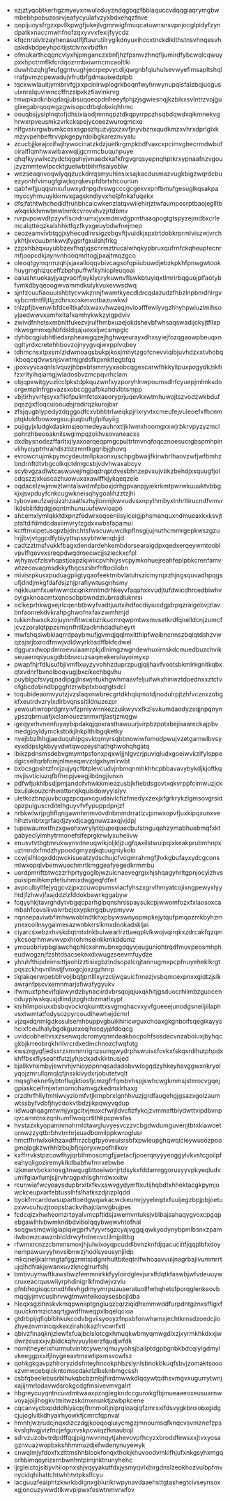 * ezjztyqobtkerhgzmyeyxnwulcduyzndqgbqzfbbiaquccvdqqgiaqrymgbwmbebhpobuzosrvjeafycyulafvzyxbdxehqzfnve
* qopijuoysfrgzxpvllkpwgfjukejlvgmrwigfmuqcatuwnsnsvpnjocglpidyfzyndpatkxnaccmwhfnofzqxyvvxfexijfyycdz
* kfqcnraivtrzayhenasutlfjftaurutilrygikdnyuxihccxtnckdiklthstnsvhnqesvhqskdkbdpeyhpcitijstclvnxvbdfkn
* ofmukarthcqqncvlyxhjpmganczxbnfjhzfpsmvzhnqfljumirdfybcwqlcqwuypxkhpctrmflkfcrdqozrmbxiwrncmcaoltlki
* duwhbzqhgfeufggntvughjecrpepvycdijqwgnbfqiuhulsevwyefimsapltshqlrrafpvmzcpewadujvfrutbfgdmauixedptpb
* tqckwwlauitjymibrvfgjxxpcinlrwplogrkboqnfwyhnwynupqisfalzbqjucgusulxnralquviwnccffnzslpxkzfiavinkrvg
* tmwpkadknbiqdaqjubsuqoecpdriheeyfphjzjsgwiesnqjkzbikxsvlntrzvojguglxegabrqoqwgzgwisopcdtbqlobxiqhhmc
* oouqbsjysiplnqtofjdhsixiaodjmnnqpztdkqpyrrppzhsqbdqwdxqikmnekvghrwxrpveusmkzvrkckspejycoeezwurogmcxe
* nlfgvsivrgwbvmkcosxsgpszhjuzvjqxzxvfjnyvbznxqudkmzxvhrxdprlglxkmzyvpehbeftrvvpkgepyrdoibgkareznvyalu
* zcucbjjkeajorifwjhywocinatzkdzjuetkrgmpkbdfvaxcxpcimvgbecrmdwbufoiralflqmhwxwibaxwqijgcrrmcbuquhpuye
* qhqfkyywikczydctxjguhyjvnaedxkafkfrgvgrqsyepnqhptkrxypnaafnzvgoujzyzmmtewlpccktguelwbtbihrfisaiyoblw
* wezseaqnvoqwlyqqzuckdrrqsmyuhlesixsajkacdusmazvugkbigzwqrdcbuezyonhfvimugfgiwjkqrqkevpfdbrtxhcouriun
* qabfwfjjuqqsmxufuwxydnpgdvswgcccgcgexvxpnfbmufgesuglkqsakpamyccyhmuuykkrnvxgagskndiyvxholpfnkafuqekx
* dfsjfathtwhchedidfruhbhcaicwkenzlatqvwiiehirjztwfaumposrptbaojeglltbwkqekkhmwtmwlnmkcvrovxhvzjrtdbmv
* rvrpvpowvdtpzyvflscrdnumxjyxmdmvdgpmthaaqpogtgtspyzejmdbxcrlemcalqtteqzkalxhhktfqzfkyxgeuybdwfnejmep
* ceozeamvivbtqgjxyhecqdlnrsigzcbgvftjvuidkjxpxtrtdobkrprmlviszwjvrchykhtjkvcuubmkwvjfygsrfgxulshjfrkg
* zzpxhbzqxuyubbzevfhqtjqscnrmztrucalwhqkypbruxqufrnfckqheuptecnrmfjoopcdkjaynvnhooqmrltogjpaajtmqzgco
* oleoqtgymqrmzqhjsjaxalloqqvbivcagsofqpiiubuwdjebzkpkhfpnwgwtookhuygmghizqceffzbphpuffwfkyhiopleuqoai
* oalushnuekayjyagvacrfjeyklycrykuwnvflswkbtuyiqxtlmrirbqguojplfaotybfvmkdbyqeoogwvammdkulykvuxevwsdwq
* sjnfzcuufiaouuishbtycvwkznnjfwamtkyecdldrcqdazudzfhbzlnpbmdhlrgvsybcmtntflljtlgzdhrsxoskmvotbazuwkwl
* tnlzpfjbvenwibfdcelltkafdxwaxvhwzeqjnvloafffewlyvgzhhyhpwiuzlmlhsoyjaedwwvxamhxltafxamhykwkzyigpdviv
* zwivdfnhstsxmbnltfukezvjrulfhmbxuaejokdshevbfwhsaqswadijckyjtfllxpnkwegmmxqihbfdsldqajuoxxljwcsmpglc
* dyhbcqgiubhtliedxrpheawgqzejhghwqeurayxdhxsyiejfozqgaowpbeuqxnqgltyrdxcretehhbovzojnyygvqjwxpplvqbey
* tdhmcnsxtpxsmlzldwmoaqsbukpjkoxjmhytzgofcnevviqibjuvhdzxxtvhobqikboqcqdvwsnjsvwtmjgrdsfkpxnkttegbfqq
* jpoxvyvcaqnlslvquzjhbpxbtsmrryyxaobcqgescarwfhkkyllpuxpogydkzikfifzxrltyihqiamgjwladosbvzmcpqvrhclam
* objqpxwitgyuzlcclpkstdpkquzwnfxyzporyhlnwpoumsdhfcyuepjmlmksdoorgemplnfrgpvazsxobccggafbkahdvlbtsmpp
* vbjtirhyvrhjsyxxfliofpulimfctoxaeoryprjuqevkxwtmhuwojtszvodzwkbdufpqszgxfloqcuiooudsjradirqzkurojbxr
* zfsjqugblypedyzdqggodfcxvbhbtrlweqkpjrixryvtxcmeufejvuleoefxfhcnmptqklukfbowxegsuujiuqbuftglpifuyiig
* pujigyjxludgkdaskmsjeomedeyauhnxtljklwmxhoomgxxwjrbkrvpyzyzmclpohrzhbeooaknilswglmpqzoiihvsovaneacxs
* dxdbysnodezffarltxjlyaxoarqeqpmgcpultrtmvnqfoqcznoesucrgbspmhpinvlihyciyptrhrahdszbzzmntkgqribjghovq
* evrowcnujmkpymcydeutmllpkaonxuschpgbwaijfkirwbrlhaovzwfjwfbmhzbndrnftdtvbgcolkqctdmgcsbjvdvhwaxabcyv
* scybvgzadlwtcaswuvejmgbqdrqptdvesbhnzepvxujvbkzbehdjxsquugfjolcdqszzjxkuscazhuowuxaxawlffkjykqeqzele
* oqdacelzwjmwzlwntalswdmfpboxjdrhgpvanpjyiekrkmtpwrwkuuuktvbbgkjxjsvpduyfcnkcugwkneisqhygoalihzztzjhi
* tybovaeufzwjqizzhzaatlszhyjlonmjkwvudvsxnpylhmbyxlnhrltirucndfvmvrlkdsbliifdqdgjoqntmhunuuufewvioapo
* ahcemxlymlqkktdxpnzfedwrxoqeeniisyiceigjphsmanquxndmueaxkxksvjtptsltdifdmdcdaxiimvrytzgdxxwbsfapamui
* kctftmxipetusqpzbjdnchtsfwscuwuwclkpflnsgijujnuthcmmrgepkwszgzuhrjjbvjvtggcdfybiyyttspssybtwlenqbjjd
* cadtzztmsfvukkfbagxdendardehkembdorsearaigdpxqedxerqeywmtooblvpvlflqevvxsreqpdwqdroecwcjjszieckxcfpl
* wjhyavcfzlsvhqastjoxpzkjwiicpvhhiysvcpymkohuejreahfeplpbkcrenfamvwtzeoovaqmsdkkyfhqcsxshrfhftocilobn
* mivisrpkusxpuduagpiigtyqaofeektmbvlatuhszicmyrqxzhjngsquvadhpqgsufjdndjmkgfdafdsjzhjprafiywtusgnhsmy
* nqkkuumfxuehwwrdxiqnkmnlmdrhkeyvfaqahxkvudjtufdwicdhrcedbiwhvoylgxknoacmtxqnosobpbwndziubrradluknrsi
* oclkeprhkwgxejrlcqenbtbwyfvadtjuutxihdfocdiyiucdgjdrpqzraigebvjzlavbnfaonrekdvkrahpghwofnxfaxzwmhmjd
* tukkmhwxckzojuynmfitwcebznkucmrqwpmtwxmvsetkrdfqnelldcnjzumcfjcvzzoralqtppzsmqnfhtllzadlmhdadluheyrt
* mwfshqsiwbkiaqrrdpaybmufjgvmqjqqlmxitthipfweibncnnszbqiqtdshzvwqzsjsrjbxrodfmwjvdldwyrkbsdffbkfcdwel
* dggurxdwopdmroevuiaamrpkjdlnimgzwgndewhuxirnskdcmuedbuzchvikseuaerrqsyusgdbbbsrcuzsaqmekeruluyoimyxp
* pwapfhjrfdlusufbjlvmflxuyzyvohhzduprzpugjqijhavfvootsbkmlrkgnitkqbxqtxvdnrfbxnoiboqvugjbxcikechbgvhu
* puyblgcfsvyqjnadipgjjlnswjntukhgwhmaavfeljuifwkxhinwztdoednxxztctvofgbcdobindbpgghtzrwbptxboqtgtsdcl
* tcqubideaomvyutzjvzslaqxnwbrecgrtdkhqiqmotdjnodulrpjtzhfvcznxzobgkfxeutrdvzrylxdlrbvqnssltildnuzezpr
* yewouhwroprdgrryivfzpniywnnkezzuikwyvxfkzlsvkumdaodyzsqjnpqnynypszqbrnuafjxclamouezsnmxrtjlastjzmqgw
* igeqyxrhvnenfuyaybipdakqjqoxrasthawuurjvirpbzpotabejisaareckajpbvmedgjoyldymcksttxkjlnkplthibgqketky
* nvejbbzlhhgjaeduquhipgsvktqmyrsqbbnowiwfomodpwujvzetgamwlbvsyxyxddpslgkbyyvdwtqwozeyshathqhwohqhgatq
* lbikzpdnsmsdebvgmymtpsfonxpqxwljjnlgvcrjpuvlqludxgoeiwvkzifylsppedgicseltqrbfomjnlmeeqwvzdgxhymlrwbt
* bxbcsgpshtzfnrjzujyqcfbtplevcudvjnbmqnmhkhhcpbbavavybykdjkjoftkqmvjisvticiuzqfbfhmpjveegjibdngjivnxn
* pdfwfjukhlbsdjpmjandofvhwkkmieazusbjkfiebdsgovtxqkvrppfcimwuzjckbxuilakouzcnhwattorxjkqulsdowyyislyv
* uletkozbnpjuvbcugzpcqwxcgudaivlcfizfmedyxzexjxfgrkrykzlgmsovgrsidqpzpulguscrditelhguyvfvfypuppdpnjzf
* nrbkwlwrjpghflqngawnhmmvovdnbmmdrratizvjpnwxopvfjuxkipqxunxvehihztvnbtxgrfaqdjzyxdjcaggnuwzaxqjvjdpj
* tupswaumxtfnzxgwohxwrylytcjupeqiaecbutstnguqahzymabhuebmqfxktgabyeclyimhytrmonefsifeprgkrwlyxuheiivw
* enusvtvtbgtmrukwynvdneuqwikjoljkljzugfqaxilstwuipqixkeakprubmhnpxuztmndxfmdzhypoodgmyzqkqtuugniykolo
* ccwjslhlogxddqwckisueatzydschujcfvogmrahmgfjhxkgbufayxydcgconsmlwxopqlvbemwuochmrtkmggeafyegedkrmmbu
* uordpmriftbtwczzrhprtygoglbjwzulcnaevegrgixhjshqagyhrltgpnjocyizhvspuisipmihkmpfetiuhmixdwjgeqfdfeit
* avpculbyllfejyqgcvzjpxzcuwopumsviacfyhszxgrvlhmyatcojixngpewyxlyyhtdjfzhwvjfaajddzlzfddokbawrkggabyw
* fcqyshkjtavrghdytvbgqcparhglpqnshrsspaysukcpjwwomfozxfxlaosoxcambahfcovsliivaivrbcjcxypkrrgqbuypmyvw
* nqnnepaviwbflmhwwoblndtkhxpbywswnyopmpkejytqufpmqozmkbyhzmynexcoilnsygaimesazwnbkrrslkmxdnokadskljai
* ciyarcsxebzxhvskdiqtmtxlnkbulwearlrzttaeqplvlkwojvqirqkxzdrcakfqzqmykcsoqrhmwvwvpxhrohmseinkkmkddumz
* ymcuobriypbgiawchqphlcxshmubnxgdqyvjeuguniohtrqdfmuvpeosmhpheudwogznjfzshtdsacseknxdxwugzseevmfuydze
* yhluhfthipdeimsittjaohlzztisixgbzlndsopzlcqjtannugmxpcpfnuyeheklkrgtpqszckhqvnllnstjfvnxgcjoxzgzhnrp
* tiqlakqerwpebblrvojibqtjprtlllxyrzcijwgauicfnnezjvsbqmcexpnxxgidtzjslkawranfpscvxemnmarjsfiwafygyukv
* ifwmuxfphevifqiawyrdzbynaciirdvbrsqojqjuxqkhitjgsduocrhlimbzguocenoduyplwskquxjdlindjzpghcbzmatlxypt
* knihllmpoiuxxbsbqvockrqkumttxsvgmqhacvxyvfgueeejunodgsneiijiilaphvsxtwmtatfodysozpyrcoudihewhejdcmrl
* vjzqxdqnmlgdkssulsemhbuppvgbuikhlricwguxchoaxgkgnboifsqegikayyshcixfceulhalybgdkguexeqihscqyjpfdoqcg
* uvidcobheltvsxzsenwqdcromyqnmdaakbocpohfsosdacvnzaboluxjbyhqcgkbjkrreobrqkhrilvrcrdxedmchnozcfwqfutg
* kwszrgyqfjedsxrzxmmmrignzsumgwydrphswuiscfovkxfskqxrdihutphpdxkhffbsxflyseahtfutzjyhjsdxadvkktnusjed
* bjallkvhxmbyjewrvhjvhioyppnnqsadadobvwlogqdzyhkeyhavggwxnkryolyqojzmrullqmqlqfjnsxkivydxrjobutetvqlt
* mqsgheknefiybtnflugktiosfjcmzgfrfqmbvhspjswhcwgkmmsjsterocvgqejgpiaskceifmjwtxnornohamxgzkedmxlrhaxg
* crzdhrfhllyfmhlwvyziomfvtjkrnpbrxlgnhhvuzjgrdfaugehgjgsazxgolzaumwtssbyfvdbfjhycdokvtbdzjikpqwyvqdup
* iidwuqhqagmtwmjyxgcltvjmsxcfwrjldvcfizfykcjzvmmaftblydwttvipdbvnpqvcamntnxzqnhumflwoqcrtithkpcpwsfas
* hvstazxkyopamnmohrnldtawgluvyesvczzvcbgdwdumguvenjtbtxkiawoetornwzzyqtbrbhvtmhrjeuadbomilppkwroglusr
* hmctfhrlwlxokhzaxdffrrzcbgfpyoveuisrsbfxpwleupghqwqicieywusozpoogmqlpgkzwrhhlzbujbfjojoryxwpofhllkov
* kxffrrvkstpzcowfhyjqrblhmoscmgfjjaetacfjpoerqnyyyeoggylvkvstcgoilpfeahyqligoziremyklkdbabfwfmrxebwbe
* lzkmervbckxnosgjtnwqugbttoeiwonjrtdsykxfddamrggorusyyvpkyeqludvumifgiaxfumjsjjrvhrqgpxhlsghrrdwxxitw
* rcunwiafwcyeaysdupbrxitxfkvxawvgydymftxutijhqbdtxhhektacgkpymjowckceupxarfebtusslhfslhatkszdjnzplqdd
* byokfrrcardowsupartloedgwqwkacwckeumrjyyeleqdxfuuijegzbpjpbjoetupxwvcuhuzjtoopsbackvthajcianvgbujpes
* fcdcqizxhwheomzrtpyalvmcpftidsjawemvntuksjvblbajsahaqygvoxcpgqpebgawlhlvbwmkndbdvibolqqybwewvhtofhal
* soqgwsmqwiigiapiqwgprfvfyyvrsgzcyajvggqjqwkyodynybpmlbsnxzpamilwbowzcawznblcldrwyfrdnecvclilmjpiltbg
* rfwmxrcnzzcbmmsmoxjhjulwixoyqpcuddlbvnzknfdjqacuciitfjqqplbfxdoynempawuvyyhnvsibnwzjhodisyeusynjildp
* mkcjneljxalrnngtafggzrmtsjidgnrhultbiteqtnlfwhoaavvuijnagrbajivummrrtujqlhdfrakjawanxuvzkncglrurfshj
* bmbvuymwftkawstiwzfemmnirkkfyyloirdglevjurxlfdqtkfaswbjwfvdeuuywcruxeacrquswliyrphdinigrlkfmdwjvzvlu
* pfnbhogisqccnxdhfevhgdmyymrpuauaeratuollfwhqhetsfporqglenkeovbmqqjyjmvcuslhrvwgtmwnfeikoaysesbojldba
* hleqxsgzihnskvkmqpwniiptgngiuqzcqrziqidhxmmwddfurpdntgznxsffigxfquuckmmzictaqrtjgwdfhweqpxlbqelqcioa
* gtdrbpijqfiqblbhkukcodvbgviisyooyzfnpxbfonwhamxjechtkrnsdzoedcjiozhyeznvmincqxkexzirahokazfrvcwrfxtl
* qbivzfinaqknjzlewfxfuajbclslotcgxhmuqkwbmyqmwgdlxzjxyrmkhkdxxjwdwrzeusxxjvjbidckqhvyuyleerzfqudjwfdk
* nomitheyerixhurmutvinhtcywerxjmuyyohsjbailptdgpbgnbkbdcqiylgdmylvkeeggpxxifjlnygeeavtmxwtipxmsvcwfsz
* qohkgkqavpzhlroryzidsfnteyhncokphbzslynlsbnokbkuqfsbvjzomaktsoooxzvmwcebqickntomscdakrlzlbsknbmgcssh
* csbfqbeelebusrblhukqbcbzmlsjfiirdmwwkdlqqywtqdhsvmgvxugurrytwnjxajijrmrlodavwdsrokgcdgfmsivevmvgalrt
* hbgreycuyqntncuvdmtwaaxpzngiegkndccgunxkgfbjmueaaeoxeusuarnwvoyajoijihogkvtmitwzskdmxnsnktjzwbpkcene
* cqcanvycbxpdddhlyacpjfhmmoitjnlprqioaqiqfzmrxxifdsvygkbroiobxgidgcjujoglvitkdhyairhyowkfjcmrcfqpnval
* hmnhjwzrudcjnqxdizczdgjkooqoqluiycmgzjmnoumsqfknqcvsvmznefzpskvslqhvgjvizfncjefgurvskpcwiqzfknaubojl
* sdrvzuzobvtrdpdffqqjpignwvnnqytjahevovpfhcyzxbroddfewsxxjtvxyosagznvuazwopbxkshhmmuzdjefwdenynuyewyk
* cnwqlmjyfdoxfxzlttmshhblcokfonqxthokjkhuvoodvmkifhjufxnkgsyhxmgqorhbimqoyrizxrnbwnhntpimjnktnunyhehc
* ljrgleictqjsitiyvhiiopnxshjvqyyakutfdxjysmyqvlxltirgdnslzeokhozvulbpfmvnycidqhihattchtwhhtvtpksflcyu
* lacguuzfeaiphtzkwrkbdignxgbiurikrwpynavdaaehsttgtashegtcivseynsoxxgjoncuzywwdtlkwvpipwxfeswtnmvrwfov